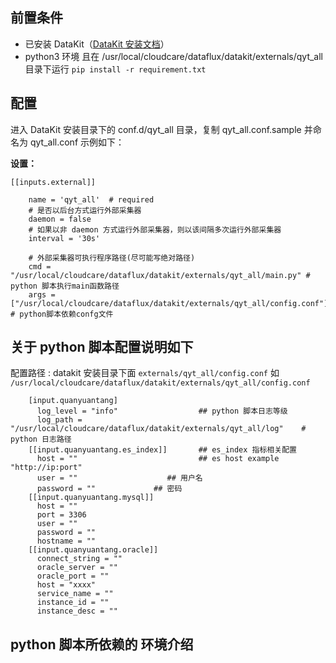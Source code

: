 
## 前置条件

- 已安装 DataKit（[DataKit 安装文档](../../../02-datakit采集器/index.md)）
- python3 环境 且在 /usr/local/cloudcare/dataflux/datakit/externals/qyt_all 目录下运行 `pip install -r requirement.txt` 

## 配置

进入 DataKit 安装目录下的 conf.d/qyt_all 目录，复制 qyt_all.conf.sample 并命名为 qyt_all.conf 示例如下：

**设置：**

```
[[inputs.external]]

	name = 'qyt_all'  # required
	# 是否以后台方式运行外部采集器
	daemon = false
	# 如果以非 daemon 方式运行外部采集器，则以该间隔多次运行外部采集器
	interval = '30s'

	# 外部采集器可执行程序路径(尽可能写绝对路径)
	cmd = "/usr/local/cloudcare/dataflux/datakit/externals/qyt_all/main.py" # python 脚本执行main函数路径 
	args = ["/usr/local/cloudcare/dataflux/datakit/externals/qyt_all/config.conf"]   # python脚本依赖confg文件
```

## 关于 python 脚本配置说明如下
配置路径 : datakit 安装目录下面 `externals/qyt_all/config.conf` 如 `/usr/local/cloudcare/dataflux/datakit/externals/qyt_all/config.conf`

```
    [input.quanyuantang]
      log_level = "info"                  ## python 脚本日志等级     
      log_path = "/usr/local/cloudcare/dataflux/datakit/externals/qyt_all/log"    # python 日志路径
    [[input.quanyuantang.es_index]]       ## es_index 指标相关配置
      host = ""                           ## es host example "http://ip:port"
      user = ""                    ## 用户名
      password = ""             ## 密码
    [[input.quanyuantang.mysql]]
      host = ""
      port = 3306
      user = ""
      password = ""
      hostname = ""
    [[input.quanyuantang.oracle]]
      connect_string = ""
      oracle_server = ""
      oracle_port = ""
      host = "xxxx"
      service_name = ""
      instance_id = ""
      instance_desc = ""
```

## python 脚本所依赖的 环境介绍



  



